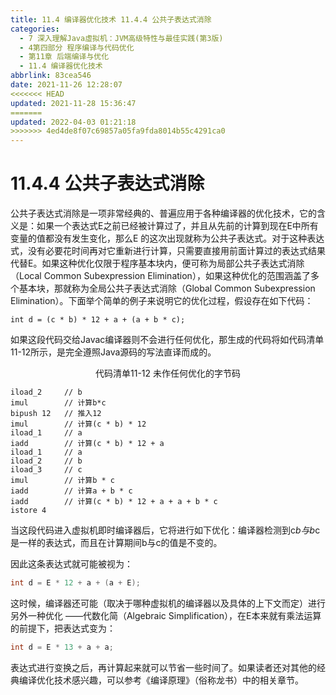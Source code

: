 ```yaml
---
title: 11.4 编译器优化技术 11.4.4 公共子表达式消除
categories: 
  - 7 深入理解Java虛拟机：JVM高级特性与最佳实践(第3版)
  - 4第四部分 程序编译与代码优化
  - 第11章 后端编译与优化
  - 11.4 编译器优化技术
abbrlink: 83cea546
date: 2021-11-26 12:28:07
<<<<<<< HEAD
updated: 2021-11-28 15:36:47
=======
updated: 2022-04-03 01:21:18
>>>>>>> 4ed4de8f07c69857a05fa9fda8014b55c4291ca0
---
```

# 11.4.4 公共子表达式消除
公共子表达式消除是一项非常经典的、普遍应用于各种编译器的优化技术，它的含义是：如果一个表达式E之前已经被计算过了，并且从先前的计算到现在E中所有变量的值都没有发生变化，那么E 的这次出现就称为公共子表达式。对于这种表达式，没有必要花时间再对它重新进行计算，只需要直接用前面计算过的表达式结果代替E。如果这种优化仅限于程序基本块内，便可称为局部公共子表达式消除（Local Common Subexpression Elimination），如果这种优化的范围涵盖了多个基本块，那就称为全局公共子表达式消除（Global Common Subexpression Elimination）。下面举个简单的例子来说明它的优化过程，假设存在如下代码：

```
int d = (c * b) * 12 + a + (a + b * c);
```

如果这段代码交给Javac编译器则不会进行任何优化，那生成的代码将如代码清单11-12所示，是完全遵照Java源码的写法直译而成的。

<center>代码清单11-12 未作任何优化的字节码</center>

```
iload_2     // b 
imul        // 计算b*c 
bipush 12   // 推入12 
imul        // 计算(c * b) * 12 
iload_1     // a 
iadd        // 计算(c * b) * 12 + a 
iload_1     // a 
iload_2     // b 
iload_3     // c 
imul        // 计算b * c 
iadd        // 计算a + b * c 
iadd        // 计算(c * b) * 12 + a + a + b * c 
istore 4
```

当这段代码进入虚拟机即时编译器后，它将进行如下优化：编译器检测到c*b与b*c是一样的表达式，而且在计算期间b与c的值是不变的。

因此这条表达式就可能被视为：
```java
int d = E * 12 + a + (a + E);
```
这时候，编译器还可能（取决于哪种虚拟机的编译器以及具体的上下文而定）进行另外一种优化 ——代数化简（Algebraic Simplification），在E本来就有乘法运算的前提下，把表达式变为：

```java
int d = E * 13 + a + a;
```
表达式进行变换之后，再计算起来就可以节省一些时间了。如果读者还对其他的经典编译优化技术感兴趣，可以参考《编译原理》（俗称龙书）中的相关章节。
